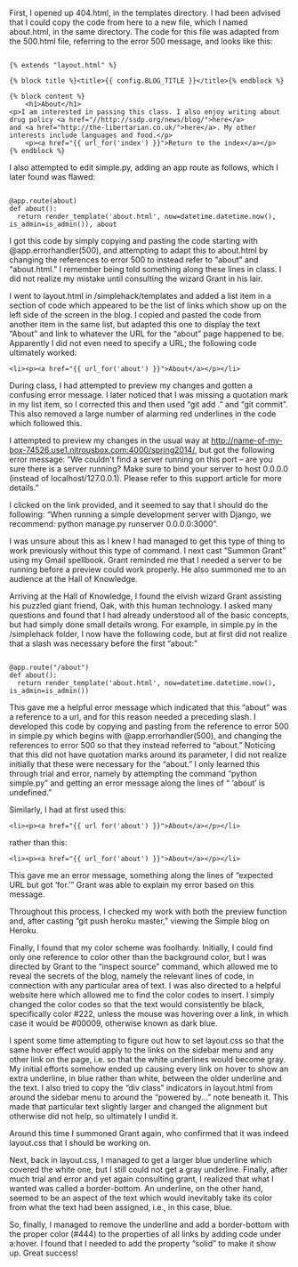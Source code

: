 First, I opened up 404.html, in the templates directory. I had been advised that I could copy the code from here to a new file, which I named about.html, in the same directory. The code for this file was adapted from the 500.html file, referring to the error 500 message, and looks like this:

```

{% extends "layout.html" %}

{% block title %}<title>{{ config.BLOG_TITLE }}</title>{% endblock %}

{% block content %}
	<h1>About</h1>
<p>I am interested in passing this class. I also enjoy writing about drug policy <a href="//http://ssdp.org/news/blog/">here</a> 
and <a href="http://the-libertarian.co.uk/">here</a>. My other interests include languages and food.</p>
	<p><a href="{{ url_for('index') }}">Return to the index</a></p>
{% endblock %}

```

I also attempted to edit simple.py, adding an app route as follows, which I later found was flawed:

```

@app.route(about)
def about():
  return render_template('about.html', now=datetime.datetime.now(), is_admin=is_admin()), about

```

I got this code by simply copying and pasting the code starting with @app.errorhandler(500), and attempting to adapt this to about.html by changing the references to error 500 to instead refer to “about” and “about.html.” I remember being told something along these lines in class. I did not realize my mistake until consulting the wizard Grant in his lair.

I went to layout.html in /simplehack/templates and added a list item in a section of code which appeared to be the list of links which show up on the left side of the screen in the blog. I copied and pasted the code from another item in the same list, but adapted this one to display the text “About” and link to whatever the URL for the “about” page happened to be. Apparently I did not even need to specify a URL; the following code ultimately worked:

```
<li><p><a href="{{ url_for('about') }}">About</a></p></li>
```

During class, I had attempted to preview my changes and gotten a confusing error message. I later noticed that I was missing a quotation mark in my list item, so I corrected this and then used “git add .” and “git commit”. This also removed a large number of alarming red underlines in the code which followed this.

I attempted to preview my changes in the usual way at http://name-of-my-box-74526.use1.nitrousbox.com:4000/spring2014/, but got the following error message: “We couldn't find a server running on this port – are you sure there is a server running?
Make sure to bind your server to host 0.0.0.0 (instead of localhost/127.0.0.1). Please refer to this support article for more details.”

I clicked on the link provided, and it seemed to say that I should do the following: “When running a simple development server with Django, we recommend: python manage.py runserver 0.0.0.0:3000”.

I was unsure about this as I knew I had managed to get this type of thing to work previously without this type of command. I next cast “Summon Grant” using my Gmail spellbook. Grant reminded me that I needed a server to be running before a preview could work properly. He also summoned me to an audience at the Hall of Knowledge.

Arriving at the Hall of Knowledge, I found the elvish wizard Grant assisting his puzzled giant friend, Oak, with this human technology. I asked many questions and found that I had already understood all of the basic concepts, but had simply done small details wrong. For example, in simple.py in the /simplehack folder, I now have the following code, but at first did not realize that a slash was necessary before the first “about:”
```

@app.route("/about")
def about():
  return render_template('about.html', now=datetime.datetime.now(), is_admin=is_admin())
```

This gave me a helpful error message which indicated that this “about” was a reference to a url, and for this reason needed a preceding slash. I developed this code by copying and pasting from the reference to error 500 in simple.py which begins with @app.errorhandler(500), and changing the references to error 500 so that they instead referred to “about.” Noticing that this did not have quotation marks around its parameter, I did not realize initially that these were necessary for the “about.” I only learned this through trial and error, namely by attempting the command “python simple.py” and getting an error message along the lines of “ ‘about’ is undefined.”

Similarly, I had at first used this:

```
<li><p><a href="{{ url for('about') }}">About</a></p></li>

```
rather than this:

```
<li><p><a href="{{ url_for('about') }}">About</a></p></li>

```

This gave me an error message, something along the lines of “expected URL but got ‘for.’” Grant was able to explain my error based on this message. 

Throughout this process, I checked my work with both the preview function and, after casting “git push heroku master,” viewing the Simple blog on Heroku.

Finally, I found that my color scheme was foolhardy. Initially, I could find only one reference to color other than the background color, but I was directed by Grant to the “inspect source” command, which allowed me to reveal the secrets of the blog, namely the relevant lines of code, in connection with any particular area of text. I was also directed to a helpful website here which allowed me to find the color codes to insert. I simply changed the color codes so that the text would consistently be black, specifically color #222, unless the mouse was hovering over a link, in which case it would be #00009, otherwise known as dark blue.

I spent some time attempting to figure out how to set layout.css so that the same hover effect would apply to the links on the sidebar menu and any other link on the page, i.e. so that the white underlines would become gray. My initial efforts somehow ended up causing every link on hover to show an extra underline, in blue rather than white, between the older underline and the text. I also tried to copy the “div class” indicators in layout.html from around the sidebar menu to around the “powered by...” note beneath it. This made that particular text slightly larger and changed the alignment but otherwise did not help, so ultimately I undid it.

Around this time I summoned Grant again, who confirmed that it was indeed layout.css that I should be working on.

Next, back in layout.css, I managed to get a larger blue underline which covered the white one, but I still could not get a gray underline. Finally, after much trial and error and yet again consulting grant, I realized that what I wanted was called a border-bottom. An underline, on the other hand, seemed to be an aspect of the text which would inevitably take its color from what the text had been assigned, i.e., in this case, blue.

So, finally, I managed to remove the underline and add a border-bottom with the proper color (#444) to the properties of all links by adding code under a:hover. I found that I needed to add the property “solid” to make it show up. Great success!
